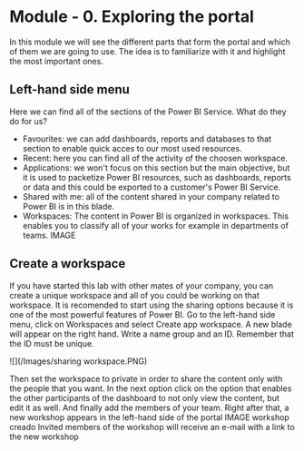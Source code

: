 # Module - 0. Exploring the portal
In this module we will see the different parts that form the portal and which of them we are going to use. The idea is to familiarize with it and highlight the most important ones.
## Left-hand side menu
Here we can find all of the sections of the Power BI Service. What do they do for us?
* Favourites: we can add dashboards, reports and databases to that section to enable quick acces to our most used resources.
* Recent: here you can find all of the activity of the choosen workspace.
* Applications: we won't focus on this section but the main objective, but it is used to packetize Power BI resources, such as dashboards, reports or data and this could be exported to a customer's Power BI Service.
* Shared with me: all of the content shared in your company related to Power BI is in this blade.
* Workspaces: The content in Power BI is organized in workspaces. This enables you to classify all of your works for example in departments of teams.
IMAGE

## Create a workspace
If you have started this lab with other mates of your company, you can create a unique workspace and all of you could be working on that workspace. It is recomended to start using the sharing options because it is one of the most powerful features of Power BI.
Go to the left-hand side menu, click on Workspaces and select Create app workspace. A new blade will appear on the right hand. Write a name group and an ID. Remember that the ID must be unique.

 ![](/Images/sharing workspace.PNG)
 
Then set the workspace to private in order to share the content only with the people that you want. In the next option click on the option that enables the other participants of the dashboard to not only view the content, but edit it as well.
And finally add the members of your team. Right after that, a new workshop appears in the left-hand side of the portal
IMAGE workshop creado
Invited members of the workshop will receive an e-mail with a link to the new workshop
